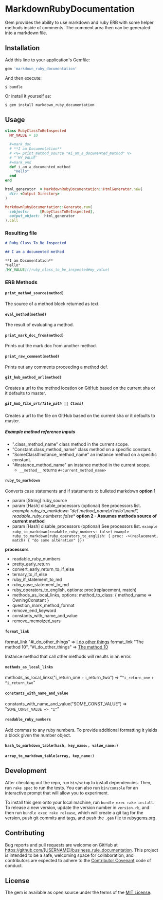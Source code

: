 # MarkdownRubyDocumentation

Gem provides the ability to use markdown and ruby ERB with some helper methods inside of comments. The comment area then can be generated into a markdown file.

## Installation

Add this line to your application's Gemfile:

```ruby
gem 'markdown_ruby_documentation'
```

And then execute:

    $ bundle

Or install it yourself as:

    $ gem install markdown_ruby_documentation

## Usage

```ruby
class RubyClassToBeInspected
  MY_VALUE = 10

  #=mark_doc
  # **I am Documentation**
  # <%= print_method_source "#i_am_a_documented_method" %>
  # ^`MY_VALUE`
  #=mark_end
  def i_am_a_documented_method
    "Hello"
  end
end

html_generator  = MarkdownRubyDocumentation::HtmlGenerator.new(
  dir: <Output Directory>
)

MarkdownRubyDocumentation::Generate.run(
  subjects:     [RubyClassToBeInspected], 
  output_object:  html_generator
).call
```

### Resulting file

```markdown
# Ruby Class To Be Inspected

## I am a documented method

**I am Documentation**
"Hello"
[MY_VALUE](/ruby_class_to_be_inspected#my_value)

```

### ERB Methods

#### `print_method_source(method)`
The source of a method block returned as text.

#### `eval_method(method)`
The result of evaluating a method.

#### `print_mark_doc_from(method)`
Prints out the mark doc from another method.

#### `print_raw_comment(method)`
Prints out any comments proceeding a method def.

#### `git_hub_method_url(method)`
Creates a url to the method location on GitHub based on the current sha or it defaults to master.

##### `git_hub_file_url(file_path || Class)`
Creates a url to the file on GitHub based on the current sha or it defaults to master.


##### Example method reference inputs

* ".class_method_name" class method in the current scope.
* "Constant.class_method_name" class method on a specific constant.
* "SomeClass#instance_method_name" an instance method on a specific constant.
* "#instance_method_name" an instance method in the current scope.
    * `__method__` returns `#<current_method_name>`

#### `ruby_to_markdown`
Converts case statements and if statements to bulleted markdown
 **option 1**
   * param [String] ruby_source
   * param [Hash] disable_processors (optional) See processors list.
   *example ruby_to_markdown "def method_name\n'hello'\nend", readable_ruby_numbers: false**
 **option 2 - Assumes methods source of current method**
   * param [Hash] disable_processors (optional) See processors list.
   `example ruby_to_markdown(readable_ruby_numbers: false)`
   `example ruby_to_markdown(ruby_operators_to_english: { proc: ->(replacement, match) { "do some alteration" }})`
   
**processors**
* readable_ruby_numbers
* pretty_early_return
* convert_early_return_to_if_else
* ternary_to_if_else
* ruby_if_statement_to_md
* ruby_case_statement_to_md
* ruby_operators_to_english, options: proc(replacement, match)
* methods_as_local_links, options: method_to_class: { method_name => OwningConstant }
* question_mark_method_format
* remove_end_keyword
* constants_with_name_and_value
* remove_memoized_vars


#### `format_link`
format_link "#i_do_other_things" => [I do other things](#i-do-other-things)
format_link "The method 10", "#i_do_other_things" => [The method 10](#i-do-other-things)

Instance method that call other methods will results in an error.

#### `methods_as_local_links`
methods_as_local_links("i_return_one + i_return_two") => "^`i_return_one` + ^`i_return_two`"

#### `constants_with_name_and_value`
constants_with_name_and_value("SOME_CONST_VALUE") => "`SOME_CONST_VALUE => "1"`"

#### `readable_ruby_numbers`
Add commas to any ruby numbers. To provide additional formatting it yields a block given the number object.

#### `hash_to_markdown_table(hash, key_name:, value_name:)`

#### `array_to_markdown_table(array, key_name:)`

## Development

After checking out the repo, run `bin/setup` to install dependencies. Then, run `rake spec` to run the tests. You can also run `bin/console` for an interactive prompt that will allow you to experiment.

To install this gem onto your local machine, run `bundle exec rake install`. To release a new version, update the version number in `version.rb`, and then run `bundle exec rake release`, which will create a git tag for the version, push git commits and tags, and push the `.gem` file to [rubygems.org](https://rubygems.org).

## Contributing

Bug reports and pull requests are welcome on GitHub at https://github.com/[USERNAME]/business_rule_documentation. This project is intended to be a safe, welcoming space for collaboration, and contributors are expected to adhere to the [Contributor Covenant](contributor-covenant.org) code of conduct.


## License

The gem is available as open source under the terms of the [MIT License](http://opensource.org/licenses/MIT).

